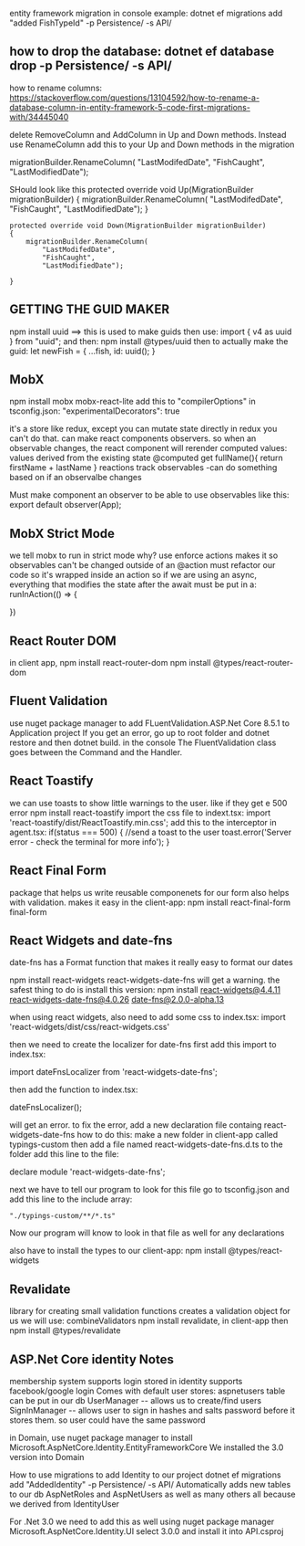 entity framework migration in console example:
dotnet ef migrations add "added FishTypeId" -p Persistence/ -s API/

how to drop the database:
dotnet ef database drop -p Persistence/ -s API/
----------
how to rename columns: https://stackoverflow.com/questions/13104592/how-to-rename-a-database-column-in-entity-framework-5-code-first-migrations-with/34445040

delete RemoveColumn and AddColumn in Up and Down methods. Instead use RenameColumn
add this to your Up and Down methods in the migration

migrationBuilder.RenameColumn(
                "LastModifedDate",
                "FishCaught",
                "LastModifiedDate");

SHould look like this
    protected override void Up(MigrationBuilder migrationBuilder)
    {
        migrationBuilder.RenameColumn(
            "LastModifedDate",
            "FishCaught",
            "LastModifiedDate");
    }

    protected override void Down(MigrationBuilder migrationBuilder)
    {
        migrationBuilder.RenameColumn(
            "LastModifedDate",
            "FishCaught",
            "LastModifiedDate");

    }

GETTING THE GUID MAKER
------------------------
npm install uuid ==> this is used to make guids
then use: 
import { v4 as uuid } from "uuid";
and then: npm install @types/uuid
then to actually make the guid:
let newFish = {
                ...fish,
                id: uuid();
            }

MobX
---------
npm install mobx mobx-react-lite
add this to "compilerOptions" in tsconfig.json:
    "experimentalDecorators": true

it's a store like redux, except you can mutate state directly
in redux you can't do that.
can make react components observers. so when an observable changes, the react component will rerender
computed values: values derived from the existing state
    @computed get fullName(){
        return firstName + lastName
    }
reactions track observables
    -can do something based on if an observalbe changes 

Must make component an observer to be able to use observables
like this:
export default observer(App);

MobX Strict Mode
----------------
we tell mobx to run in strict mode
why?
use enforce actions
makes it so observables can't be changed outside of an @action
must refactor our code so it's wrapped inside an action
so if we are using an async, everything that modifies the state after the await must be put in a:
runInAction(() => {

})

React Router DOM
----------------
in client app, npm install react-router-dom
npm install @types/react-router-dom


Fluent Validation
-----
use nuget package manager to add FLuentValidation.ASP.Net Core 8.5.1 to Application project
If you get an error, go up to root folder and dotnet restore and then dotnet build. in the console
The FluentValidation class goes between the Command and the Handler.


React Toastify
------------------
we can use toasts to show little warnings to the user. like if they get e 500 error
npm install react-toastify
import the css file to indext.tsx:
import 'react-toastify/dist/ReactToastify.min.css';
add this to the interceptor in agent.tsx:
if(status === 500) {
    //send a toast to the user
    toast.error('Server error - check the terminal for more info');
  }

React Final Form
-------------------
package that helps us write reusable componenets for our form
also helps with validation. makes it easy
in the client-app: 
npm install react-final-form final-form

React Widgets and date-fns
---------------------------
date-fns has a Format function that makes it really easy to format our dates

npm install react-widgets react-widgets-date-fns
will get a warning. the safest thing to do is install this version:
npm install react-widgets@4.4.11 react-widgets-date-fns@4.0.26 date-fns@2.0.0-alpha.13

when using react widgets, also need to add some css to index.tsx:
import 'react-widgets/dist/css/react-widgets.css'

then we need to create the localizer for date-fns
first add this import to index.tsx:

import dateFnsLocalizer from 'react-widgets-date-fns';

then add the function to index.tsx:

dateFnsLocalizer();

will get an error. to fix the error, add a new declaration file containg react-widgets-date-fns
how to do this: 
make a new folder in client-app called typings-custom
then add a file named react-widgets-date-fns.d.ts to the folder
add this line to the file:

declare module 'react-widgets-date-fns';

next we have to tell our program to look for this file
go to tsconfig.json and add this line to the include array:

    "./typings-custom/**/*.ts"

Now our program will know to look in that file as well for any declarations

also have to install the types to our client-app:
npm install @types/react-widgets


Revalidate
--------------
library for creating small validation functions
creates a validation object for us
we will use: combineValidators
npm install revalidate, in client-app
then npm install @types/revalidate


ASP.Net Core identity Notes
------------------------
membership system 
supports login stored in identity
supports facebook/google login
Comes with default user stores:
aspnetusers table can be put in our db
UserManager -- allows us to create/find users
SignInManager -- allows user to sign in
hashes and salts password before it stores them. so user could have the same password

in Domain, use nuget package manager to install 
Microsoft.AspNetCore.Identity.EntityFrameworkCore
We installed the 3.0 version into Domain

How to use migrations to add Identity to our project
dotnet ef migrations add "AddedIdentity" -p Persistence/ -s API/
Automatically adds new tables to our db
AspNetRoles and AspNetUsers as well as many others
all because we derived from IdentityUser

For .Net 3.0 we need to add this as well using nuget package manager
Microsoft.AspNetCore.Identity.UI
select 3.0.0
and install it into API.csproj